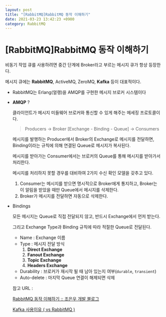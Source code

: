 ```yaml
---
layout: post
title: "[RabbitMQ]RabbitMQ 동작 이해하기"
date: 2021-03-23 13:42:23 +0900
category: RabbitMQ
---
```


# [RabbitMQ]RabbitMQ 동작 이해하기

비동기 작업 큐를 사용하려면 중간 단계에 Broker라고 부르는 메시지 큐가 항상 등장한다.

메시지 큐에는 **RabbitMQ**, ActiveMQ, ZeroMQ, **Kafka** 등이 대표적이다.

- RabbitMQ는 Erlang(얼랭)을 AMQP를 구현한 메시지 브로커 시스템이다
- **AMQP** ?

    클라이언트가 메시지 미들웨어 브로커와 통신할 수 있게 해주는 메세징 프로토콜이다. 

    > Producers → Broker [Exchange - Binding - Queue] → Consumers

    메시지를 발행하는 Producer에서 Broker의 Exchange로 메시지를 전달하면, Binding이라는 규칙에 의해 연결된 Queue로 메시지가 복사된다.

    메시지를 받아가는 Consumer에서는 브로커의 Queue를 통해 메시지를 받아가서 처리한다. 

    메시지를 처리하지 못할 경우를 대비하여 2가지 수신 확인 모델을 갖추고 있다.

    1. Consumer는 메시지를 받으면 명시적으로 Broker에게 통지하고, Broker는 이 알림을 받았을 때만 Queue에서 메시지를 삭제한다. 
    2. Broker가 메시지를 전달하면 자동으로 삭제한다.

- Bindings

    모든 메시지는 Queue로 직접 전달되지 않고, 반드시 Exchange에서 먼저 받는다.

    그리고 Exchange Type과 Binding 규칙에 따라 적절한 Queue로 전달된다. 

    - Name : Exchange 이름
    - Type : 메시지 전달 방식
        1. **Direct Exchange**
        2. **Fanout Exchange**
        3. **Topic Exchange**
        4. **Headers Exchange**
    - Durability : 브로커가 재시작 될 때 남아 있는지 여부(`durable`, `transient`)
    - Auto-delete : 마지막 Queue 연결이 해제되면 삭제

    참고 URL : 

    [RabbitMQ 동작 이해하기 :: 조은우 개발 블로그](https://jonnung.dev/rabbitmq/2019/02/06/about-amqp-implementtation-of-rabbitmq/)

    [](https://blog.dudaji.com/general/2020/05/25/rabbitmq.html)

    [Kafka 사용이유 ( vs RabbitMQ )](https://ellune.tistory.com/29)